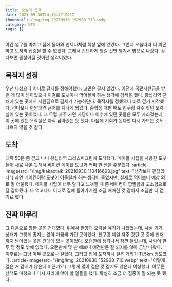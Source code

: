 ```yaml
---
title: 오늘의 산책
date: 2021-09-30T14:16:17.041Z
thumbnail: /img/img_20210930_152908_710.webp
category: ETC
tags: []
---
```

야간 업무를 마치고 집에 돌아와 언제나처럼 책상 앞에 앉았다.
그런데 오늘따라 더 피곤하고 도저히 집중을 할 수 없었다.
그래서 간단하게 챙길 것만 챙겨서 밖으로 나갔다.
걷다보면 괜찮아질 것이란 생각이었다.
<!--more-->

## 목적지 설정
우선 나섰으니 어디로 갈지를 정해야했다.
고민은 길지 않았다. 이전에 국민지원금을 받은 게 많이 남아있으니 이걸로 도넛이나 먹어볼까 하는 생각에 검색을 했다.
왕십리역 근처에 있는 곳에서 지원금으로 결제가 가능하단다. 목적지를 정했으니 바로 걷기 시작했다.
걷다보니 한양대역 근처를 지나게 되었다. 중학생 때만 해도 친구랑 자주 찾던 오락실이 있는 곳이었다.
그 무렵 자주 가던 사당이나 이수에 있던 곳들은 모두 사라졌는데, 이 곳에 있는 오락실은 아직 남아있는 듯 했다. 다음에 기회가 된다면 다시 가보는 것도 나쁘지 않을 것 같다.

## 도착
대략 50분 쯤 걷고 나니 왕십리역 크리스피크림에 도착했다.
메이플 시럽을 사용한 도넛들이 새로 나온 듯해서 베이컨 메이플 도넛과 커피 한 잔을 주문했다.
:article-image{src="/img/kakaotalk_20210930_110416600.jpg" text="생각보다 괜찮았다"}
과연 베이컨이랑 도넛이 어울릴까 하는 생각이 들었지만, 실제로 먹어보니 예상 외로 잘 어울렸다.
메이플 시럽이 너무 달다고 느껴질 때 쯤 베이컨이 짭짤함과 고소함으로 잘 잡아줬다.
다 먹고나니 이대로 집에 돌아가기엔 조금 애매한 것 같아서 조금만 더 걷기로 했다.

## 진짜 마무리
그 다음으로 향한 곳은 건대였다.
위에서 한양대 오락실 얘기가 나왔었는데, 사실 기기 상태가 그렇게 좋지는 않아 가끔씩 가던 곳이었다.
친구랑 제일 자주 갔던 곳 중에 현재까지 남아있는 곳은 건대에 있는 곳이었다.
오랜만에 생각나서 잠깐 들렀는데, 사람이 한두 명 정도 밖에 없었다. 오랜만에 몇 판 해보니 예전만큼 잘 되지를 않아 금방 나왔다.
이후로는 그냥 아무 곳으로나 걸었다.
그러고 집에 도착하니 걸은 거리가 11.5km 정도였다.
:article-image{src="/img/img_20210930_152908_710.webp" text="이렇게 걸은 거 같지가 않은데 버근가?"}
그렇게 많이 걸은 것 같지도 않은데 이상했다.
아무튼 산책도 마쳤으니 다시 자리에 앉아 할 일들을 했다.
확실히 조금 더 집중이 잘 되는 듯 했다.